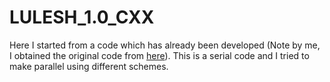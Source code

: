 # LULESH_1.0_CXX
Here I started from a code which has already been developed (Note by me, I obtained the original code from [here](https://github.com/LLNL/LULESH/tree/46c2a1d6db9171f9637d79f407212e0f176e8194)). This is a serial code and I tried to make parallel using different schemes. 
